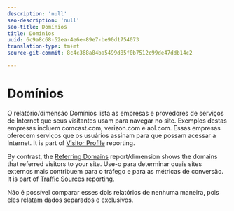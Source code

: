 ```yaml
---
description: 'null'
seo-description: 'null'
seo-title: Domínios
title: Domínios
uuid: 6c9a8c68-52ea-4e6e-89e7-be90d1754073
translation-type: tm+mt
source-git-commit: 8c4c368a84ba5499d85f0b7512c99de47ddb14c2

---
```



# Domínios

O relatório/dimensão Domínios lista as empresas e provedores de serviços de Internet que seus visitantes usam para navegar no site. Exemplos destas empresas incluem comcast.com, verizon.com e aol.com. Essas empresas oferecem serviços que os usuários assinam para que possam acessar a Internet. It is part of [Visitor Profile](reports-visitor-profile.md) reporting.

By contrast, the [Referring Domains](/help/components/c-variables/dimensionslist/reports-referring-domains.md) report/dimension shows the domains that referred visitors to your site. Use-o para determinar quais sites externos mais contribuem para o tráfego e para as métricas de conversão. It is part of [Traffic Sources](reports-traffic-sources.md) reporting.

Não é possível comparar esses dois relatórios de nenhuma maneira, pois eles relatam dados separados e exclusivos.
